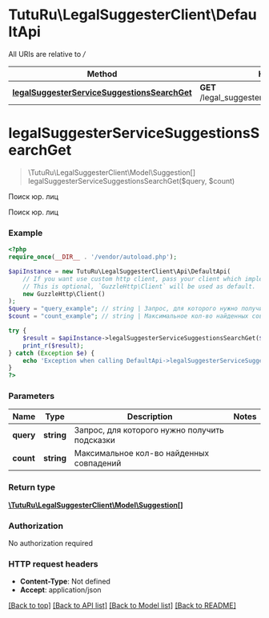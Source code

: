 # TutuRu\LegalSuggesterClient\DefaultApi

All URIs are relative to */*

Method | HTTP request | Description
------------- | ------------- | -------------
[**legalSuggesterServiceSuggestionsSearchGet**](DefaultApi.md#legalSuggesterServiceSuggestionsSearchGet) | **GET** /legal_suggester_service/suggestions/search | Поиск юр. лиц

# **legalSuggesterServiceSuggestionsSearchGet**
> \TutuRu\LegalSuggesterClient\Model\Suggestion[] legalSuggesterServiceSuggestionsSearchGet($query, $count)

Поиск юр. лиц

Поиск юр. лиц

### Example
```php
<?php
require_once(__DIR__ . '/vendor/autoload.php');

$apiInstance = new TutuRu\LegalSuggesterClient\Api\DefaultApi(
    // If you want use custom http client, pass your client which implements `GuzzleHttp\ClientInterface`.
    // This is optional, `GuzzleHttp\Client` will be used as default.
    new GuzzleHttp\Client()
);
$query = "query_example"; // string | Запрос, для которого нужно получить подсказки
$count = "count_example"; // string | Максимальное кол-во найденных совпадений

try {
    $result = $apiInstance->legalSuggesterServiceSuggestionsSearchGet($query, $count);
    print_r($result);
} catch (Exception $e) {
    echo 'Exception when calling DefaultApi->legalSuggesterServiceSuggestionsSearchGet: ', $e->getMessage(), PHP_EOL;
}
?>
```

### Parameters

Name | Type | Description  | Notes
------------- | ------------- | ------------- | -------------
 **query** | **string**| Запрос, для которого нужно получить подсказки |
 **count** | **string**| Максимальное кол-во найденных совпадений |

### Return type

[**\TutuRu\LegalSuggesterClient\Model\Suggestion[]**](../Model/Suggestion.md)

### Authorization

No authorization required

### HTTP request headers

 - **Content-Type**: Not defined
 - **Accept**: application/json

[[Back to top]](#) [[Back to API list]](../../README.md#documentation-for-api-endpoints) [[Back to Model list]](../../README.md#documentation-for-models) [[Back to README]](../../README.md)

